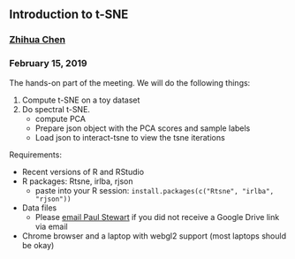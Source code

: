 ## Introduction to t-SNE
### [Zhihua Chen](mailto:zhihua.chen@moffitt.org)
### February 15, 2019

The hands-on part of the meeting. We will do the following things:

1. Compute t-SNE on a toy dataset
2. Do spectral t-SNE. 
    * compute PCA 
    * Prepare json object with the PCA scores and sample labels
    * Load json to interact-tsne to view the tsne iterations

Requirements:
* Recent versions of R and RStudio
* R packages: Rtsne, irlba, rjson
    * paste into your R session: `install.packages(c("Rtsne", "irlba", "rjson"))`
* Data files
    * Please [email Paul Stewart](mailto:paul.stewart@moffitt.org) if you did not receive a Google Drive link via email
* Chrome browser and a laptop with webgl2 support (most laptops should be okay)
